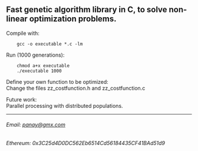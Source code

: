 ## Fast genetic algorithm library in C, to solve non-linear optimization problems.

Compile with:
```
    gcc -o executable *.c -lm
```

Run (1000 generations):
```
    chmod a+x executable
    ./executable 1000
```

Define your own function to be optimized:  
    Change the files zz_costfunction.h and zz_costfunction.c

Future work:  
    Parallel processing with distributed populations.

---
###### Email: panay@gmx.com    
###### Ethereum: 0x3C25d4D0DC562Eb6514Cd56184435CF41BAd51d9    
